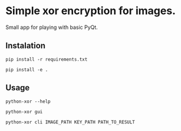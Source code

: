 # Simple xor encryption for images.

Small app for playing with basic PyQt.

## Instalation

`pip install -r requirements.txt`

`pip install -e .`

## Usage

`python-xor --help`

`python-xor gui`

`python-xor cli IMAGE_PATH KEY_PATH PATH_TO_RESULT`
